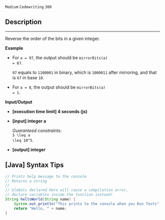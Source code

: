 `Medium`	`Codewriting` 	`300`

## Description

---

Reverse the order of the bits in a given integer.

**Example**

- For <code>a = 97</code>, the output should be
  <code>mirrorBits(a) = 67</code>.

  <code>97</code> equals to <code>1100001</code> in binary, which is <code>1000011</code> after mirroring, and that is <code>67</code> in base <code>10</code>.

- For <code>a = 8</code>, the output should be
  <code>mirrorBits(a) = 1</code>.

**Input/Output**

- **[execution time limit] 4 seconds (js)**

- **[input] integer a**

  _Guaranteed constraints:_<br>
  <code type='math/tex'>5 \leq a \leq 10^5</code>.

- **[output] integer**

## [Java] Syntax Tips

``` java
// Prints help message to the console
// Returns a string
// 
// Globals declared here will cause a compilation error,
// declare variables inside the function instead!
String helloWorld(String name) {
    System.out.println("This prints to the console when you Run Tests");
    return "Hello, " + name;
}
```

